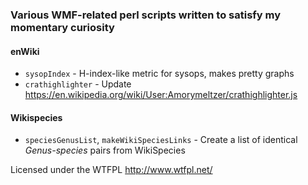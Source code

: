 ### Various WMF-related perl scripts written to satisfy my momentary curiosity

#### enWiki
- `sysopIndex` - H-index-like metric for sysops, makes pretty graphs
- `crathighlighter` - Update https://en.wikipedia.org/wiki/User:Amorymeltzer/crathighlighter.js

#### Wikispecies
- `speciesGenusList`, `makeWikiSpeciesLinks` - Create a list of identical *Genus-species* pairs from WikiSpecies

Licensed under the WTFPL http://www.wtfpl.net/
